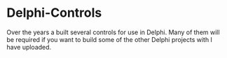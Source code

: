 # Delphi-Controls
Over the years a built several controls for use in Delphi.
Many of them will be required if you want to build some of the other Delphi projects with I have uploaded.
